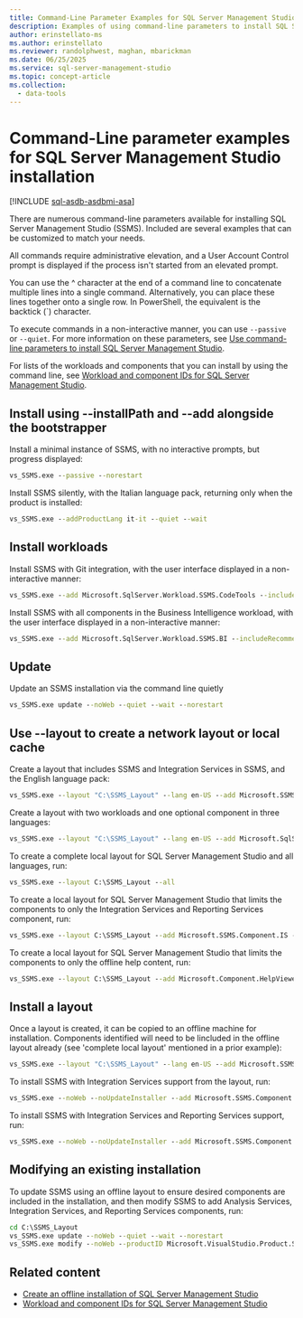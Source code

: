 ```yaml
---
title: Command-Line Parameter Examples for SQL Server Management Studio Installation
description: Examples of using command-line parameters to install SQL Server Management Studio (SSMS).
author: erinstellato-ms
ms.author: erinstellato
ms.reviewer: randolphwest, maghan, mbarickman
ms.date: 06/25/2025
ms.service: sql-server-management-studio
ms.topic: concept-article
ms.collection:
  - data-tools
---
```

# Command-Line parameter examples for SQL Server Management Studio installation

[!INCLUDE [sql-asdb-asdbmi-asa](../includes/applies-to-version/sql-asdb-asdbmi-asa.md)]

There are numerous command-line parameters available for installing SQL Server Management Studio (SSMS). Included are several examples that can be customized to match your needs.

All commands require administrative elevation, and a User Account Control prompt is displayed if the process isn't started from an elevated prompt.

You can use the ^ character at the end of a command line to concatenate multiple lines into a single command. Alternatively, you can place these lines together onto a single row. In PowerShell, the equivalent is the backtick (`) character.

To execute commands in a non-interactive manner, you can use `--passive` or `--quiet`. For more information on these parameters, see [Use command-line parameters to install SQL Server Management Studio](command-line-parameters.md).

For lists of the workloads and components that you can install by using the command line, see [Workload and component IDs for SQL Server Management Studio](workload-component-ids.md).

## Install using --installPath and --add alongside the bootstrapper

Install a minimal instance of SSMS, with no interactive prompts, but progress displayed:

```cmd
vs_SSMS.exe --passive --norestart
```

Install SSMS silently, with the Italian language pack, returning only when the product is installed:

```cmd
vs_SSMS.exe --addProductLang it-it --quiet --wait
```

## Install workloads

Install SSMS with Git integration, with the user interface displayed in a non-interactive manner:

```cmd
vs_SSMS.exe --add Microsoft.SqlServer.Workload.SSMS.CodeTools --includeRecommended --passive
```

Install SSMS with all components in the Business Intelligence workload, with the user interface displayed in a non-interactive manner:

```cmd
vs_SSMS.exe --add Microsoft.SqlServer.Workload.SSMS.BI --includeRecommended --passive --norestart
```

## Update

Update an SSMS installation via the command line quietly

```cmd
vs_SSMS.exe update --noWeb --quiet --wait --norestart
```

## Use --layout to create a network layout or local cache

Create a layout that includes SSMS and Integration Services in SSMS, and the English language pack:

```cmd
vs_SSMS.exe --layout "C:\SSMS_Layout" --lang en-US --add Microsoft.SSMS.Component.IS --includeRecommended
```

Create a layout with two workloads and one optional component in three languages:

```cmd
vs_SSMS.exe --layout "C:\SSMS_Layout" --lang en-US --add Microsoft.SqlServer.Workload.SSMS.HybridAndMigration --add Microsoft.SqlServer.Workload.SSMS.CodeTools --add Microsoft.Component.HelpViewer --lang en-US de-DE ja-JP
```

To create a complete local layout for SQL Server Management Studio and all languages, run:

```cmd
vs_SSMS.exe --layout C:\SSMS_Layout --all
```

To create a local layout for SQL Server Management Studio that limits the components to only the Integration Services and Reporting Services component, run:

```cmd
vs_SSMS.exe --layout C:\SSMS_Layout --add Microsoft.SSMS.Component.IS --add Microsoft.SSMS.Component.RS
```

To create a local layout for SQL Server Management Studio that limits the components to only the offline help content, run:

```cmd
vs_SSMS.exe --layout C:\SSMS_Layout --add Microsoft.Component.HelpViewer
```


## Install a layout

Once a layout is created, it can be copied to an offline machine for installation. Components identified will need to be lincluded in the offline layout already (see 'complete local layout' mentioned in a prior example):

```cmd
vs_SSMS.exe --layout "C:\SSMS_Layout" --lang en-US --add Microsoft.SSMS.Component.IS --includeRecommended
```

To install SSMS with Integration Services support from the layout, run:

```cmd
vs_SSMS.exe --noWeb --noUpdateInstaller --add Microsoft.SSMS.Component.IS --includeRecommended --passive
```

To install SSMS with Integration Services and Reporting Services support, run:

```cmd
vs_SSMS.exe --noWeb --noUpdateInstaller --add Microsoft.SSMS.Component.IS --add Microsoft.SSMS.Component.RS --includeRecommended --passive
```

## Modifying an existing installation

To update SSMS using an offline layout to ensure desired components are included in the installation, and then modify SSMS to add Analysis Services, Integration Services, and Reporting Services components, run:

```cmd
cd C:\SSMS_Layout
vs_SSMS.exe update --noWeb --quiet --wait --norestart
vs_SSMS.exe modify --noWeb --productID Microsoft.VisualStudio.Product.SSMS --channelID SSMS.21.SSMS.Release --add Microsoft.SSMS.Component.AS --add Microsoft.SSMS.Component.IS --add Microsoft.SSMS.Component.RS --quiet --norestart
```


## Related content

- [Create an offline installation of SQL Server Management Studio](create-offline.md)
- [Workload and component IDs for SQL Server Management Studio](workload-component-ids.md)
